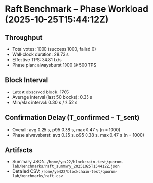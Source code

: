 # Raft Benchmark – Phase Workload (2025-10-25T15:44:12Z)

## Throughput
- Total votes: 1000 (success 1000, failed 0)
- Wall-clock duration: 28.73 s
- Effective TPS: 34.81 tx/s
- Phase plan: alwaysburst 1000 @ 500 TPS

## Block Interval
- Latest observed block: 1765
- Average interval (last 50 blocks): 0.35 s
- Min/Max interval: 0.30 s / 2.52 s

## Confirmation Delay (T_confirmed − T_sent)
- Overall: avg 0.25 s, p95 0.38 s, max 0.47 s (n = 1000)
- Phase alwaysburst: avg 0.25 s, p95 0.38 s, max 0.47 s (n = 1000)

## Artifacts
- Summary JSON: `/home/ye422/blockchain-test/quorum-lab/benchmarks/raft_summary_20251025T154412Z.json`
- Detailed CSV: `/home/ye422/blockchain-test/quorum-lab/benchmarks/raft.csv`
